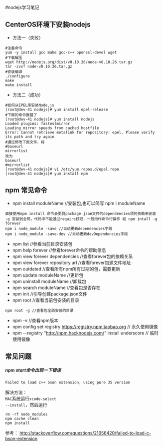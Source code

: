 #nodejs学习笔记
## CenterOS环境下安装nodejs
- 方法一（失败）
```linux
#注备命令
yum -y install gcc make gcc-c++ openssl-devel wget
#下载解压
wget http://nodejs.org/dist/v0.10.26/node-v0.10.26.tar.gz
tar -zvxf node-v0.10.26.tar.gz
#安装编译
./configure
make
make install
```
- 方法二（成功）
```linux
#如何从EPEL库安装Node.js
[root@dev-41 nodejs]# yum install epel-release
#下面的命令报错了
[root@dev-41 nodejs]# yum install nodejs
Loaded plugins: fastestmirror
Loading mirror speeds from cached hostfile
Error: Cannot retrieve metalink for repository: epel. Please verify its path and try again
#通过修改下面文件，将
#baseurl
mirrorlist
改为
baseurl
#mirrorlist
[root@dev-41 nodejs]# vi /etc/yum.repos.d/epel.repo
[root@dev-41 nodejs]# yum install npm

```

## npm 常见命令

+ npm install moduleName //安装包,也可以简写 npm i moduleName
``` nodejs
直接使用npm install 命令会更具package.json文件的dependencies项的依赖来安装
-g 安装到全局，代码中不能通过require获取，一般用作命令行操作 如 npm intall -g forever
npm i node_module -save //自动更新dependencies字段
npm i node_module -save-dev //自动更新devDependencies字段
```
+ npm list //参看当前目录安装包
+ npm help forever //参看forever命令的帮助信息
+ npm view forever dependencies //查看forever包的依赖关系
+ npm view forever repository.url //查看forever包源文件地址
+ npm outdated //查看所有npm所有过期的包，需要更新
+ npm update moduleName //更新包
+ npm uninstall moduleName //卸载包
+ npm search moduleName //查看包是否存在
+ npm init //引导创建package.json文件
+ npm root //查看当前包安装的目录
``` nodejs
npm root -g //查看包全局安装的目录
```
+ npm -v //查看npm版本
+ npm config set registry https://registry.npm.taobao.org // 永久使用镜像
+ npm --registry "http://npm.hacknodejs.com/" install underscore // 临时使用镜像

## 常见问题
##### npm start命令出现一下错误
```linux 
Failed to load c++ bson extension, using pure JS version
```
解决方法：    
<code>MAC</code>系统运行<code>xcode-select --install</code>，然后运行    
```linux
rm -rf node_modules
npm cache clean
npm install
```
参考： http://stackoverflow.com/questions/21656420/failed-to-load-c-bson-extension    
 
